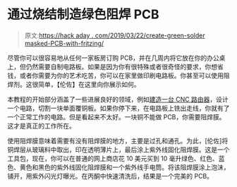 # 通过烧结制造绿色阻焊 PCB

> 原文:[https://hack aday . com/2019/03/22/create-green-solder masked-PCB-with-fritzing/](https://hackaday.com/2019/03/22/create-green-soldermasked-pcbs-with-fritzing/)

尽管你可以很容易地从任何一家板房订购 PCB，并在几周内将它放在你的办公桌上，但仍然需要自制电路板。如果是因为你有很特殊或者很奇怪的要求，你想省钱，或者你需要为你的艺术吃苦，你可以在家里做印刷电路板。你甚至可以使用阻焊剂。这很简单，【伦佐】在这里向你展示如何。

本教程的开始部分涵盖了一些进展良好的领域，例如[建造一台 CNC 路由器](https://www.mischianti.org/2019/02/07/design-and-mill-pcb-easy-and-cheap-part-1/)，设计一个电路，切割一块单面覆铜板。如果你停下来，在电路板上铣出走线，你就有了一个正常工作的电路。但是看起来不太好。一块铜不能做 PCB，你需要阻焊膜。这才是真正的工作所在。

使用阻焊膜意味着需要有没有阻焊膜的地方，主要是过孔和通孔。为此，[伦佐]将铜焊层从玻璃料中取出，印在透明薄片上，最后涂上紫外线固化阻焊膜。这是一个工具包，现在，你可以在普通的网上商店花 10 美元买到 10 毫升绿色、红色、蓝色、黄色和黑色的紫外线固化阻焊膜和一个紫外线手电筒。将该阻焊膜涂上泡沫，铺开，用紫外闪光灯曝光。在丙酮中快速清洗后，结果是一个完美的 PCB。